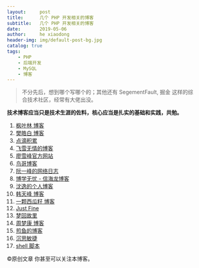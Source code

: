```yaml
---
layout:     post
title:      几个 PHP 开发相关的博客
subtitle:   几个 PHP 开发相关的博客
date:       2019-05-06
author:     he xiaodong
header-img: img/default-post-bg.jpg
catalog: true
tags:
    - PHP
    - 后端开发
    - MySQL
    - 博客
---
```


> 不分先后，想到哪个写哪个的；其他还有 SegementFault, 掘金 这样的综合技术社区，经常有大佬出没。

**技术博客应当只是技术生涯的佐料，核心应当是扎实的基础和实践，共勉。**

1. [枫叶林 博客](https://blog.maplemark.cn/)
2. [樊皓白 博客](https://www.fanhaobai.com)
3. [点滴积累](https://zhongmingmao.me)
4. [飞雪无情的博客](https://www.flysnow.org)
5. [廖雪峰官方网站](https://www.liaoxuefeng.com/)
6. [鸟哥博客](http://www.laruence.com/)
7. [阮一峰的网络日志](http://www.ruanyifeng.com)
8. [博学无忧 - 信海龙博客](https://www.bo56.com/)
9. [沈逸的个人博客](http://www.hishenyi.com/)
10. [韩天峰 博客](http://rango.swoole.com/)
11. [一颗西瓜籽 博客](https://huanghantao.github.io/)
12. [Just Fine](https://avnpc.com/thinking)
13. [梦回故里](https://www.80shihua.com/)
14. [周梦康 博客](https://mengkang.net/)
15. [煎鱼的博客](https://github.com/EDDYCJY/blog)
16. [沉思敏捷](https://www.chenjie.info/)
17. [shell 脚本](https://bash.cyberciti.biz/guide/Main_Page)

©原创文章   你甚至可以关注本博客。
